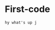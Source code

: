 # First-code
<!-- a =int (input ("rom rom bhaiyo "))
for m in range(1,a+1):
    for n in range (a,0,-1):
        if (n>m):
            print( '',end=('   '))
        else:
            print('',end=(' # '))    
    print('')        
# agar mai sirf upar wala bas run karu gaa to inverted triagle print hoga
for m in range(1,a+1):
    for n in range (a,0,-1):
        if (n>m):
            print( '',end=(' # '))
        else:
            print('',end=('  '))    
    print('')      -->
    hy what's up j